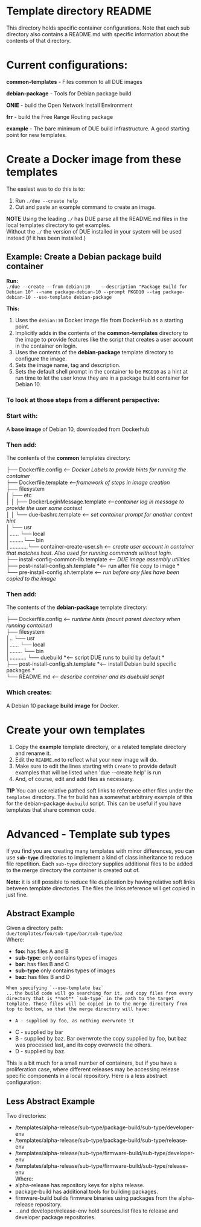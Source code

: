 # Template directory README

This directory holds specific container configurations.
Note that each sub directory also contains a README.md with
specific information about the contents of that directory.

# Current configurations:
**common-templates** - Files common to all DUE images

**debian-package**    - Tools for Debian package build

**ONIE**             - build the Open Network Install Environment

**frr**              - build the Free Range Routing package

**example**          - The bare minimum of DUE build infrastructure. A good starting point for new templates.

# Create a Docker image from these templates
The easiest was to do this is to:  
  1. Run `./due --create help`  
  2. Cut and paste an example command to create an image.   


**NOTE** Using the leading `./` has DUE parse all the README.md files in the local templates directory to get examples.  
Without the `./` the version of DUE installed in your system will be used instead (if it has been installed.)  
  
## Example:  Create a Debian package build container  
**Run:**  
`./due --create --from debian:10    --description "Package Build for Debian 10" --name package-debian-10 --prompt PKGD10 --tag package-debian-10 --use-template debian-package`  
  
**This:**  
1. Uses the `debian:10` Docker image file from DockerHub as a starting point.  
2. Implicitly adds in the contents of the **common-templates** directory to the image to provide features like the script that creates a user account in the container on login.  
3. Uses the contents of the **debian-package** template directory to configure the image.  
4. Sets the image name, tag and description.  
5. Sets the default shell prompt in the container to be `PKGD10` as a hint at run time to let the user know they are in a package build container for Debian 10.  

### To look at those steps from a different perspective:

### Start with:  
A **base image** of Debian 10, downloaded from Dockerhub

### Then add:
The contents of the **common** templates directory:

├── Dockerfile.config    *<-- Docker Labels to provide hints for running the container*  
├── Dockerfile.template  *<--framework of steps in image creation*  
├── filesystem  
│   ├── etc  
│   │   ├── DockerLoginMessage.template  *<--container log in message to provide the user some context*  
│   │   └── due-bashrc.template          *<-- set container prompt for another context hint*  
│   └── usr  
│...... └── local  
│.........└── bin  
│............└── container-create-user.sh  *<-- create user account in container that matches host. Also used for running commands without login.*  
├── install-config-common-lib.template     *<-- DUE image assembly utilities*    
├── post-install-config.sh.template        *<-- run after file copy to image *  
└── pre-install-config.sh.template         *<-- run before any files have been copied to the image*

### Then add:
The contents of the **debian-package** template directory:

├── Dockerfile.config  *<-- runtime hints (mount parent directory when running container)*  
├── filesystem  
│.. └── usr  
│...... └── local  
│........ └── bin  
│........... └── duebuild  *<-- script DUE runs to build by default *  
├── post-install-config.sh.template  *<-- install Debian build specific packages *  
└── README.md  *<-- describe container and its duebuild script*  

### Which creates:
A Debian 10 package **build image** for Docker.


# Create your own templates

 1. Copy the **example** template directory, or a related template directory and rename it.  
 2. Edit the `README.md` to reflect what your new image will do.  
 3. Make sure to edit the lines starting with `Create` to provide default examples
     that will be listed when 'due --create help' is run  
 4. And, of course, edit and add files as necessary.  

**TIP** You can use relative pathed soft links to reference other files under the `templates` directory. The frr build has a somewhat arbitrary example of this for the debian-package `duebuild` script. This can be useful if you have templates that share common code.  

# Advanced - Template sub types

If you find you are creating many templates with minor differences, you can use **`sub-type`** directories to implement
a kind of class inheritance to reduce file repetition. Each `sub-type` directory supplies additional files to be
added to the merge directory the container is created out of. 

**Note:** it is still possible to reduce file duplication by having relative soft links between template directories. The files the links reference will get copied in just fine.

## Abstract Example
Given a directory path:  
  `due/templates/foo/sub-type/bar/sub-type/baz`  
  Where:  
  *    **foo:** has files A and B  
  *    **sub-type:** only contains types of images  
  *    **bar:** has files B and C  
  *    **sub-type** only contains types of images  
  *    **baz:** has files B and D  
	
	When specifying `--use-template baz`  
	...the build code will go searching for it, and copy files from every directory that is **not** `sub-type` in the path to the target template. Those files will be copied in to the merge directory from top to bottom, so that the merge directory will have:
  * 	A - supplied by foo, as nothing overwrote it
  * C - supplied by bar
  * B - supplied by baz. Bar overwrote the copy supplied by foo, but baz was processed last, and its copy overwrote the others.
  * D - supplied by baz.  
  
This is a bit much for a small number of containers, but if you have a proliferation case, where different releases may be accessing release specific components in a local repository. Here is a less abstract configuration:

## Less Abstract Example
  Two directories:  
  * /templates/alpha-release/sub-type/package-build/sub-type/developer-env 
  * /templates/alpha-release/sub-type/package-build/sub-type/release-env  
  * /templates/alpha-release/sub-type/firmware-build/sub-type/developer-env  
  * /templates/alpha-release/sub-type/firmware-build/sub-type/release-env  
Where: 
  * alpha-release has repository keys for alpha release.  
  * package-build has additional tools for building packages.  
  * firmware-build builds firmware binaries using packages from the alpha-release repository.  
  * ...and developer/release-env hold sources.list files to release and developer package repositories.  



 
  

